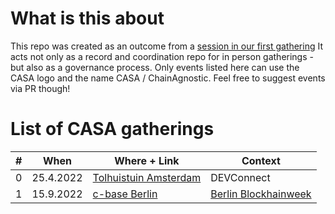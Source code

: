 # What is this about

This repo was created as an outcome from a [session in our first gathering](https://github.com/ChainAgnostic/AMS-CASA-gathering/issues/15)
It acts not only as a record and coordination repo for in person gatherings - but also as a governance process. Only events listed here can use the CASA logo and the name CASA / ChainAgnostic. Feel free to suggest events via PR though!

# List of CASA gatherings

| # | When      | Where + Link          | Context    |
| - | --------- | --------------------- | ---------- |
| 0 | 25.4.2022 | [Tolhuistuin Amsterdam](2022-05-22-AMS-DEVConnect/README.md) | DEVConnect |
| 1 | 15.9.2022 | [c-base Berlin](2022-09-15-BLN-blockchainweek.berlin/README.md) | [Berlin Blockhainweek](https://blockchainweek.berlin) |
